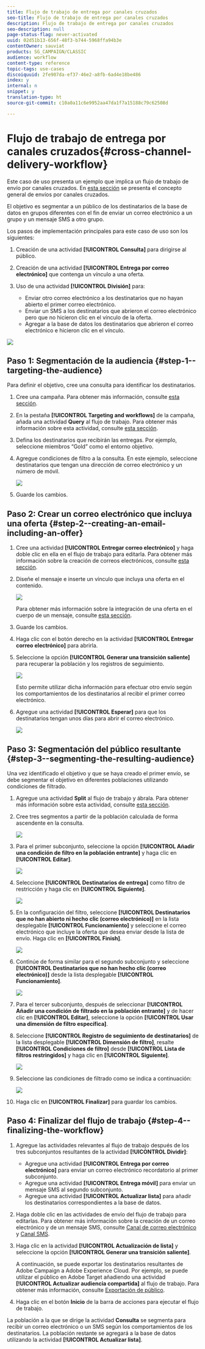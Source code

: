 ```yaml
---
title: Flujo de trabajo de entrega por canales cruzados
seo-title: Flujo de trabajo de entrega por canales cruzados
description: Flujo de trabajo de entrega por canales cruzados
seo-description: null
page-status-flag: never-activated
uuid: 02d51b13-656f-48f3-b744-5968ffa94b3e
contentOwner: sauviat
products: SG_CAMPAIGN/CLASSIC
audience: workflow
content-type: reference
topic-tags: use-cases
discoiquuid: 2fe907da-ef37-46e2-a8fb-6ad4e18be486
index: y
internal: n
snippet: y
translation-type: ht
source-git-commit: c10a0a11c6e9952aa47da1f7a15188c79c62508d

---
```



# Flujo de trabajo de entrega por canales cruzados{#cross-channel-delivery-workflow}

Este caso de uso presenta un ejemplo que implica un flujo de trabajo de envío por canales cruzados. En [esta sección](../../workflow/using/cross-channel-deliveries.md) se presenta el concepto general de envíos por canales cruzados.

El objetivo es segmentar a un público de los destinatarios de la base de datos en grupos diferentes con el fin de enviar un correo electrónico a un grupo y un mensaje SMS a otro grupo.

Los pasos de implementación principales para este caso de uso son los siguientes:

1. Creación de una actividad **[!UICONTROL Consulta]** para dirigirse al público.
1. Creación de una actividad **[!UICONTROL Entrega por correo electrónico]** que contenga un vínculo a una oferta.
1. Uso de una actividad **[!UICONTROL División]** para:

   * Enviar otro correo electrónico a los destinatarios que no hayan abierto el primer correo electrónico.
   * Enviar un SMS a los destinatarios que abrieron el correo electrónico pero que no hicieron clic en el vínculo de la oferta.
   * Agregar a la base de datos los destinatarios que abrieron el correo electrónico e hicieron clic en el vínculo.

![](assets/wkf_cross-channel_7.png)

## Paso 1: Segmentación de la audiencia {#step-1--targeting-the-audience}

Para definir el objetivo, cree una consulta para identificar los destinatarios.

1. Cree una campaña. Para obtener más información, consulte [esta sección](../../campaign/using/setting-up-marketing-campaigns.md#creating-a-campaign).
1. En la pestaña **[!UICONTROL Targeting and workflows]** de la campaña, añada una actividad **Query** al flujo de trabajo. Para obtener más información sobre esta actividad, consulte [esta sección](../../workflow/using/query.md).
1. Defina los destinatarios que recibirán las entregas. Por ejemplo, seleccione miembros “Gold” como el entorno objetivo.
1. Agregue condiciones de filtro a la consulta. En este ejemplo, seleccione destinatarios que tengan una dirección de correo electrónico y un número de móvil.

   ![](assets/wkf_cross-channel_3.png)

1. Guarde los cambios.

## Paso 2: Crear un correo electrónico que incluya una oferta {#step-2--creating-an-email-including-an-offer}

1. Cree una actividad **[!UICONTROL Entregar correo electrónico]** y haga doble clic en ella en el flujo de trabajo para editarla. Para obtener más información sobre la creación de correos electrónicos, consulte [esta sección](../../delivery/using/about-email-channel.md).
1. Diseñe el mensaje e inserte un vínculo que incluya una oferta en el contenido.

   ![](assets/wkf_cross-channel_1.png)

   Para obtener más información sobre la integración de una oferta en el cuerpo de un mensaje, consulte [esta sección](../../interaction/using/integrating-an-offer-via-the-wizard.md#delivering-with-a-call-to-the-offer-engine).

1. Guarde los cambios.
1. Haga clic con el botón derecho en la actividad **[!UICONTROL Entregar correo electrónico]** para abrirla.
1. Seleccione la opción **[!UICONTROL Generar una transición saliente]** para recuperar la población y los registros de seguimiento.

   ![](assets/wkf_cross-channel_2.png)

   Esto permite utilizar dicha información para efectuar otro envío según los comportamientos de los destinatarios al recibir el primer correo electrónico.

1. Agregue una actividad **[!UICONTROL Esperar]** para que los destinatarios tengan unos días para abrir el correo electrónico.

   ![](assets/wkf_cross-channel_4.png)

## Paso 3: Segmentación del público resultante {#step-3--segmenting-the-resulting-audience}

Una vez identificado el objetivo y que se haya creado el primer envío, se debe segmentar el objetivo en diferentes poblaciones utilizando condiciones de filtrado.

1. Agregue una actividad **Split** al flujo de trabajo y ábrala. Para obtener más información sobre esta actividad, consulte [esta sección](../../workflow/using/split.md).
1. Cree tres segmentos a partir de la población calculada de forma ascendente en la consulta.

   ![](assets/wkf_cross-channel_6.png)

1. Para el primer subconjunto, seleccione la opción **[!UICONTROL Añadir una condición de filtro en la población entrante]** y haga clic en **[!UICONTROL Editar]**.

   ![](assets/wkf_cross-channel_8.png)

1. Seleccione **[!UICONTROL Destinatarios de entrega]** como filtro de restricción y haga clic en **[!UICONTROL Siguiente]**.

   ![](assets/wkf_cross-channel_9.png)

1. En la configuración del filtro, seleccione **[!UICONTROL Destinatarios que no han abierto ni hecho clic (correo electrónico)]** en la lista desplegable **[!UICONTROL Funcionamiento]** y seleccione el correo electrónico que incluye la oferta que desea enviar desde la lista de envío. Haga clic en **[!UICONTROL Finish]**.

   ![](assets/wkf_cross-channel_10.png)

1. Continúe de forma similar para el segundo subconjunto y seleccione **[!UICONTROL Destinatarios que no han hecho clic (correo electrónico)]** desde la lista desplegable **[!UICONTROL Funcionamiento]**.

   ![](assets/wkf_cross-channel_11.png)

1. Para el tercer subconjunto, después de seleccionar **[!UICONTROL Añadir una condición de filtrado en la población entrante]** y de hacer clic en **[!UICONTROL Editar]**, seleccione la opción **[!UICONTROL Usar una dimensión de filtro específica]**.
1. Seleccione **[!UICONTROL Registro de seguimiento de destinatarios]** de la lista desplegable **[!UICONTROL Dimensión de filtro]**, resalte **[!UICONTROL Condiciones de filtro]** desde **[!UICONTROL Lista de filtros restringidos]** y haga clic en **[!UICONTROL Siguiente]**.

   ![](assets/wkf_cross-channel_12.png)

1. Seleccione las condiciones de filtrado como se indica a continuación:

   ![](assets/wkf_cross-channel_13.png)

1. Haga clic en **[!UICONTROL Finalizar]** para guardar los cambios.

## Paso 4: Finalizar del flujo de trabajo {#step-4--finalizing-the-workflow}

1. Agregue las actividades relevantes al flujo de trabajo después de los tres subconjuntos resultantes de la actividad **[!UICONTROL Dividir]**:

   * Agregue una actividad **[!UICONTROL Entrega por correo electrónico]** para enviar un correo electrónico recordatorio al primer subconjunto.
   * Agregue una actividad **[!UICONTROL Entrega móvil]** para enviar un mensaje SMS al segundo subconjunto.
   * Agregue una actividad **[!UICONTROL Actualizar lista]** para añadir los destinatarios correspondientes a la base de datos.

1. Haga doble clic en las actividades de envío del flujo de trabajo para editarlas. Para obtener más información sobre la creación de un correo electrónico y de un mensaje SMS, consulte [Canal de correo electrónico](../../delivery/using/about-email-channel.md) y [Canal SMS](../../delivery/using/sms-channel.md).
1. Haga clic en la actividad **[!UICONTROL Actualización de lista]** y seleccione la opción **[!UICONTROL Generar una transición saliente]**.

   A continuación, se puede exportar los destinatarios resultantes de Adobe Campaign a Adobe Experience Cloud. Por ejemplo, se puede utilizar el público en Adobe Target añadiendo una actividad **[!UICONTROL Actualizar audiencia compartida]** al flujo de trabajo. Para obtener más información, consulte [Exportación de público](../../integrations/using/importing-and-exporting-audiences.md#exporting-an-audience).

1. Haga clic en el botón **Inicio** de la barra de acciones para ejecutar el flujo de trabajo.

La población a la que se dirige la actividad **Consulta** se segmenta para recibir un correo electrónico o un SMS según los comportamientos de los destinatarios. La población restante se agregará a la base de datos utilizando la actividad **[!UICONTROL Actualizar lista]**.
